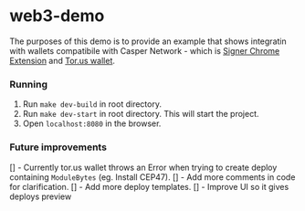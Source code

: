 # web3-demo

The purposes of this demo is to provide an example that shows integratin with wallets compatibile with Casper Network - which is [Signer Chrome Extension](https://chrome.google.com/webstore/detail/casperlabs-signer/djhndpllfiibmcdbnmaaahkhchcoijce?hl=en) and [Tor.us wallet](https://tor.us/).

### Running

1. Run `make dev-build` in root directory.
2. Run `make dev-start` in root directory. This will start the project.
3. Open `localhost:8080` in the browser.

### Future improvements

[] - Currently tor.us wallet throws an Error when trying to create deploy containing `ModuleBytes` (eg. Install CEP47).
[] - Add more comments in code for clarification.
[] - Add more deploy templates. 
[] - Improve UI so it gives deploys preview
